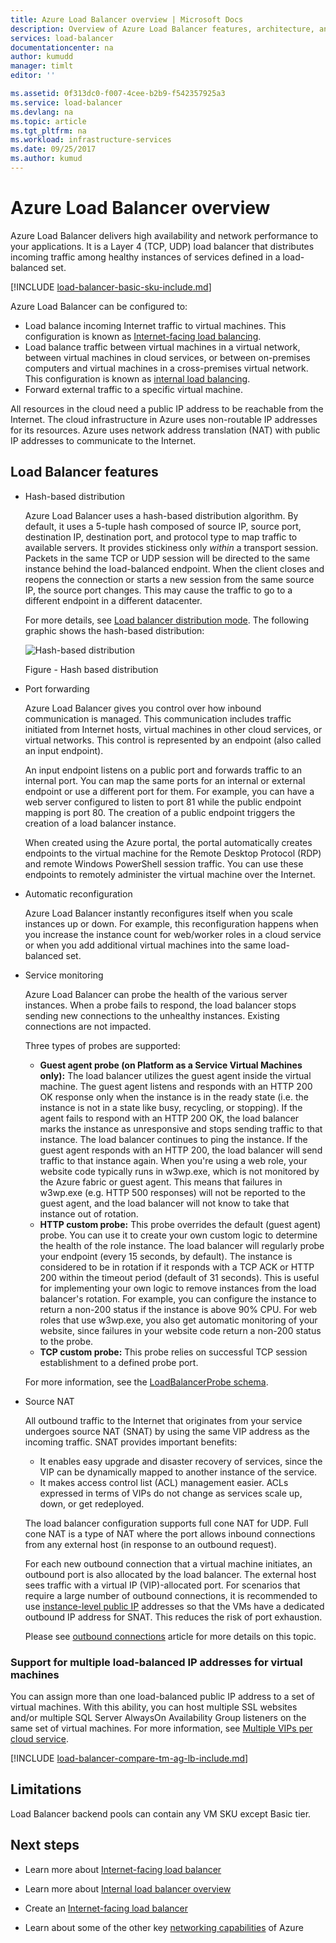 ```yaml
---
title: Azure Load Balancer overview | Microsoft Docs
description: Overview of Azure Load Balancer features, architecture, and implementation. Learn how the load balancer works and leverage it in the cloud.
services: load-balancer
documentationcenter: na
author: kumudd
manager: timlt
editor: ''

ms.assetid: 0f313dc0-f007-4cee-b2b9-f542357925a3
ms.service: load-balancer
ms.devlang: na
ms.topic: article
ms.tgt_pltfrm: na
ms.workload: infrastructure-services
ms.date: 09/25/2017
ms.author: kumud
---
```


# Azure Load Balancer overview

Azure Load Balancer delivers high availability and network performance to your applications. It is a Layer 4 (TCP, UDP) load balancer that distributes incoming traffic among healthy instances of services defined in a load-balanced set.

[!INCLUDE [load-balancer-basic-sku-include.md](../../includes/load-balancer-basic-sku-include.md)]

Azure Load Balancer can be configured to:

* Load balance incoming Internet traffic to virtual machines. This configuration is known as [Internet-facing load balancing](load-balancer-internet-overview.md).
* Load balance traffic between virtual machines in a virtual network, between virtual machines in cloud services, or between on-premises computers and virtual machines in a cross-premises virtual network. This configuration is known as [internal load balancing](load-balancer-internal-overview.md).
* Forward external traffic to a specific virtual machine.

All resources in the cloud need a public IP address to be reachable from the Internet. The cloud infrastructure in Azure uses non-routable IP addresses for its resources. Azure uses network address translation (NAT) with public IP addresses to communicate to the Internet.

## Load Balancer features

* Hash-based distribution

    Azure Load Balancer uses a hash-based distribution algorithm. By default, it uses a 5-tuple hash composed of source IP, source port, destination IP, destination port, and protocol type to map traffic to available servers. It provides stickiness only *within* a transport session. Packets in the same TCP or UDP session will be directed to the same instance behind the load-balanced endpoint. When the client closes and reopens the connection or starts a new session from the same source IP, the source port changes. This may cause the traffic to go to a different endpoint in a different datacenter.

    For more details, see [Load balancer distribution mode](load-balancer-distribution-mode.md). The following graphic shows the hash-based distribution:

    ![Hash-based distribution](./media/load-balancer-overview/load-balancer-distribution.png)

    Figure - Hash based distribution

* Port forwarding

    Azure Load Balancer gives you control over how inbound communication is managed. This communication includes traffic initiated from Internet hosts, virtual machines in other cloud services, or virtual networks. This control is represented by an endpoint (also called an input endpoint).

    An input endpoint listens on a public port and forwards traffic to an internal port. You can map the same ports for an internal or external endpoint or use a different port for them. For example, you can have a web server configured to listen to port 81 while the public endpoint mapping is port 80. The creation of a public endpoint triggers the creation of a load balancer instance.

    When created using the Azure portal, the portal automatically creates endpoints to the virtual machine for the Remote Desktop Protocol (RDP) and remote Windows PowerShell session traffic. You can use these endpoints to remotely administer the virtual machine over the Internet.

* Automatic reconfiguration

    Azure Load Balancer instantly reconfigures itself when you scale instances up or down. For example, this reconfiguration happens when you increase the instance count for web/worker roles in a cloud service or when you add additional virtual machines into the same load-balanced set.

* Service monitoring

    Azure Load Balancer can probe the health of the various server instances. When a probe fails to respond, the load balancer stops sending new connections to the unhealthy instances. Existing connections are not impacted.

    Three types of probes are supported:

    + **Guest agent probe (on Platform as a Service Virtual Machines only):** The load balancer utilizes the guest agent inside the virtual machine. The guest agent listens and responds with an HTTP 200 OK response only when the instance is in the ready state (i.e. the instance is not in a state like busy, recycling, or stopping). If the agent fails to respond with an HTTP 200 OK, the load balancer marks the instance as unresponsive and stops sending traffic to that instance. The load balancer continues to ping the instance. If the guest agent responds with an HTTP 200, the load balancer will send traffic to that instance again. When you're using a web role, your website code typically runs in w3wp.exe, which is not monitored by the Azure fabric or guest agent. This means that failures in w3wp.exe (e.g. HTTP 500 responses) will not be reported to the guest agent, and the load balancer will not know to take that instance out of rotation.
    + **HTTP custom probe:** This probe overrides the default (guest agent) probe. You can use it to create your own custom logic to determine the health of the role instance. The load balancer will regularly probe your endpoint (every 15 seconds, by default). The instance is considered to be in rotation if it responds with a TCP ACK or HTTP 200 within the timeout period (default of 31 seconds). This is useful for implementing your own logic to remove instances from the load balancer's rotation. For example, you can configure the instance to return a non-200 status if the instance is above 90% CPU. For web roles that use w3wp.exe, you also get automatic monitoring of your website, since failures in your website code return a non-200 status to the probe.
    + **TCP custom probe:** This probe relies on successful TCP session establishment to a defined probe port.

    For more information, see the [LoadBalancerProbe schema](https://msdn.microsoft.com/library/azure/jj151530.aspx).

* Source NAT

    All outbound traffic to the Internet that originates from your service undergoes source NAT (SNAT) by using the same VIP address as the incoming traffic. SNAT provides important benefits:

    + It enables easy upgrade and disaster recovery of services, since the VIP can be dynamically mapped to another instance of the service.
    + It makes access control list (ACL) management easier. ACLs expressed in terms of VIPs do not change as services scale up, down, or get redeployed.

    The load balancer configuration supports full cone NAT for UDP. Full cone NAT is a type of NAT where the port allows inbound connections from any external host (in response to an outbound request).

    For each new outbound connection that a virtual machine initiates, an outbound port is also allocated by the load balancer. The external host sees traffic with a virtual IP (VIP)-allocated port. For scenarios that require a large number of outbound connections, it is recommended to use [instance-level public IP](../virtual-network/virtual-networks-instance-level-public-ip.md) addresses so that the VMs have a dedicated outbound IP address for SNAT. This reduces the risk of port exhaustion.

    Please see [outbound connections](load-balancer-outbound-connections.md) article for more details on this topic.

### Support for multiple load-balanced IP addresses for virtual machines
You can assign more than one load-balanced public IP address to a set of virtual machines. With this ability, you can host multiple SSL websites and/or multiple SQL Server AlwaysOn Availability Group listeners on the same set of virtual machines. For more information, see [Multiple VIPs per cloud service](load-balancer-multivip.md).

[!INCLUDE [load-balancer-compare-tm-ag-lb-include.md](../../includes/load-balancer-compare-tm-ag-lb-include.md)]

## Limitations

Load Balancer backend pools can contain any VM SKU except Basic tier.

## Next steps

- Learn more about [Internet-facing load balancer](load-balancer-internet-overview.md)

- Learn more about [Internal load balancer overview](load-balancer-internal-overview.md)

- Create an [Internet-facing load balancer](load-balancer-get-started-internet-portal.md)

- Learn about some of the other key [networking capabilities](../networking/networking-overview.md) of Azure

